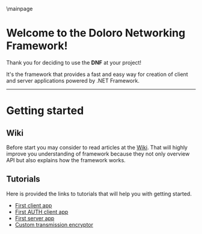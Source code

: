 \mainpage
# Welcome to the Doloro Networking Framework!
Thank you for deciding to use the **DNF** at your project!

It's the framework that provides a fast and easy way for creation of client and server applications powered by .NET Framework.

***

# Getting started

## Wiki
Before start you may consider to read articles at the [Wiki](https://github.com/ElbyFross/doloro-networking-framework/wiki). 
That will highly improve you understanding of framework because they not only overview API but also explains how the framework works.

## Tutorials
Here is provided the links to tutorials that will help you with getting started.

* [First client app](https://github.com/ElbyFross/doloro-networking-framework/wiki/First-client-app)
* [First AUTH client app](https://github.com/ElbyFross/doloro-networking-framework/wiki/First-AUTH-client-app)
* [First server app](https://github.com/ElbyFross/doloro-networking-framework/wiki/First-server-app)
* [Custom transmission encryptor](https://github.com/ElbyFross/doloro-networking-framework/wiki/Custom-transmission-encryptor)